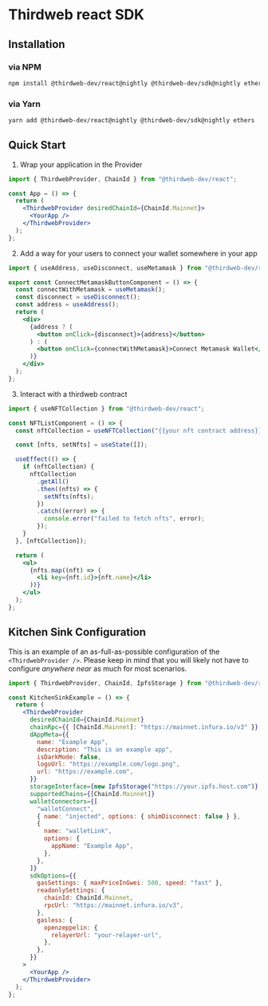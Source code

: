 # Thirdweb react SDK

## Installation

### via NPM

```sh
npm install @thirdweb-dev/react@nightly @thirdweb-dev/sdk@nightly ethers
```

### via Yarn

```sh
yarn add @thirdweb-dev/react@nightly @thirdweb-dev/sdk@nightly ethers
```

## Quick Start

1. Wrap your application in the Provider

```jsx title="App.jsx"
import { ThirdwebProvider, ChainId } from "@thirdweb-dev/react";

const App = () => {
  return (
    <ThirdwebProvider desiredChainId={ChainId.Mainnet}>
      <YourApp />
    </ThirdwebProvider>
  );
};
```

2. Add a way for your users to connect your wallet somewhere in your app

```jsx title="ConnectMetamaskButton.jsx"
import { useAddress, useDisconnect, useMetamask } from "@thirdweb-dev/react";

export const ConnectMetamaskButtonComponent = () => {
  const connectWithMetamask = useMetamask();
  const disconnect = useDisconnect();
  const address = useAddress();
  return (
    <div>
      {address ? (
        <button onClick={disconnect}>{address}</button>
      ) : (
        <button onClick={connectWithMetamask}>Connect Metamask Wallet</button>
      )}
    </div>
  );
};
```

3. Interact with a thirdweb contract

```jsx title="NFTList.jsx"
import { useNFTCollection } from "@thirdweb-dev/react";

const NFTListComponent = () => {
  const nftCollection = useNFTCollection("{{your nft contract address}}");

  const [nfts, setNfts] = useState([]);

  useEffect(() => {
    if (nftCollection) {
      nftCollection
        .getAll()
        .then((nfts) => {
          setNfts(nfts);
        })
        .catch((error) => {
          console.error("failed to fetch nfts", error);
        });
    }
  }, [nftCollection]);

  return (
    <ul>
      {nfts.map((nft) => (
        <li key={nft.id}>{nft.name}</li>
      ))}
    </ul>
  );
};
```

## Kitchen Sink Configuration

This is an example of an as-full-as-possible configuration of the `<ThirdwebProvider />`.
Please keep in mind that you will likely not have to configure _anywhere near_ as much for most scenarios.

```jsx title="App.jsx"
import { ThirdwebProvider, ChainId, IpfsStorage } from "@thirdweb-dev/react";

const KitchenSinkExample = () => {
  return (
    <ThirdwebProvider
      desiredChainId={ChainId.Mainnet}
      chainRpc={{ [ChainId.Mainnet]: "https://mainnet.infura.io/v3" }}
      dAppMeta={{
        name: "Example App",
        description: "This is an example app",
        isDarkMode: false,
        logoUrl: "https://example.com/logo.png",
        url: "https://example.com",
      }}
      storageInterface={new IpfsStorage("https://your.ipfs.host.com")}
      supportedChains={[ChainId.Mainnet]}
      walletConnectors={[
        "walletConnect",
        { name: "injected", options: { shimDisconnect: false } },
        {
          name: "walletLink",
          options: {
            appName: "Example App",
          },
        },
      ]}
      sdkOptions={{
        gasSettings: { maxPriceInGwei: 500, speed: "fast" },
        readonlySettings: {
          chainId: ChainId.Mainnet,
          rpcUrl: "https://mainnet.infura.io/v3",
        },
        gasless: {
          openzeppelin: {
            relayerUrl: "your-relayer-url",
          },
        },
      }}
    >
      <YourApp />
    </ThirdwebProvider>
  );
};
```
